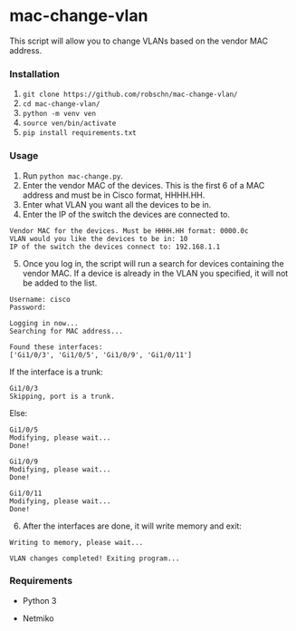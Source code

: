 # mac-change-vlan
This script will allow you to change VLANs based on the vendor MAC address.

### Installation
1. `git clone https://github.com/robschn/mac-change-vlan/`
2. `cd mac-change-vlan/`
3. `python -m venv ven`
4. `source ven/bin/activate`
5. `pip install requirements.txt`

### Usage
1. Run `python mac-change.py`.
2. Enter the vendor MAC of the devices. This is the first 6 of a MAC address and must be in Cisco format, HHHH.HH.
3. Enter what VLAN you want all the devices to be in.
4. Enter the IP of the switch the devices are connected to.
```
Vendor MAC for the devices. Must be HHHH.HH format: 0000.0c
VLAN would you like the devices to be in: 10
IP of the switch the devices connect to: 192.168.1.1
```
5. Once you log in, the script will run a search for devices containing the vendor MAC. If a device is already in the VLAN you specified, it will not be added to the list.
```
Username: cisco
Password: 

Logging in now...
Searching for MAC address...

Found these interfaces:
['Gi1/0/3', 'Gi1/0/5', 'Gi1/0/9', 'Gi1/0/11']
```
If the interface is a trunk:

```
Gi1/0/3
Skipping, port is a trunk.
```

Else:
```
Gi1/0/5
Modifying, please wait...
Done!

Gi1/0/9
Modifying, please wait...
Done!

Gi1/0/11
Modifying, please wait...
Done!
```
6. After the interfaces are done, it will write memory and exit:
```
Writing to memory, please wait...

VLAN changes completed! Exiting program...
```

### Requirements
- Python 3

- Netmiko
